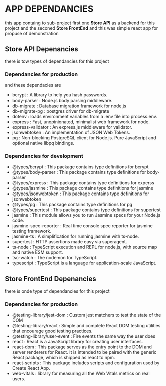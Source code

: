 # APP DEPENDANCIES
this app containg to sub-project 
first one **Store API** as a backend for this project and
the seconed **Store FrontEnd** and this was simple react app for propuse of demonstration 

## Store API Depenancies  
there is tow types of dependancies for this project

### Dependancies for production 
and these dependacies are  
- bcrypt : A library to help you hash passwords.
- body-parser : Node.js body parsing middleware.
- db-migrate : Database migration framework for node.js
- db-migrate-pg : postgres driver for db-migrate
- dotenv : loads environment variables from a .env file into process.env.
- express : Fast, unopinionated, minimalist web framework for node.
- express-validator : An express.js middleware for validator.
- jsonwebtoken : An implementation of JSON Web Tokens.
- pg : Non-blocking PostgreSQL client for Node.js. Pure JavaScript and optional native libpq bindings.

### Dependancies for development

- @types/bcrypt : This package contains type definitions for bcrypt
- @types/body-parser : This package contains type definitions for body-parser
- @types/express : This package contains type definitions for experss
- @types/jasmine : This package contains type definitions for jasmine
- @types/jsonwebtoken : This package contains type definitions for jsonwebtoken
- @types/pg : This package contains type definitions for pg
- @types/supertest :  This package contains type definitions for supertest
- jasmine : This module allows you to run Jasmine specs for your Node.js code.
- jasmine-spec-reporter :  Real time console spec reporter for jasmine testing framework.
- jasmine-ts : A simplification for running jasmine with ts-node.
- supertest : HTTP assertions made easy via superagent.
- ts-node : TypeScript execution and REPL for node.js, with source map and native ESM support.
- tsc-watch : The nodemon for TypeScript.
- typescript : TypeScript is a language for application-scale JavaScript. 


## Store FrontEnd Depenancies  
there is onde type of dependancies for this project

### Dependancies for production 
- @testing-library/jest-dom : Custom jest matchers to test the state of the DOM
- @testing-library/react : Simple and complete React DOM testing utilities that encourage good testing practices.
- @testing-library/user-event : Fire events the same way the user does
- react :  React is a JavaScript library for creating user interfaces.
- react-dom : This package serves as the entry point to the DOM and server renderers for React. It is intended to be paired with the generic React package, which is shipped as react to npm.
- react-scripts : This package includes scripts and configuration used by Create React App.
- web-vitals : library for measuring all the Web Vitals metrics on real users.